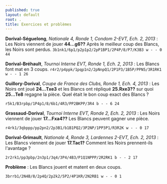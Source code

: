 ```yaml
---
published: true
layout: default
root: .
title: Exercices et problèmes
---
```


**Dorival-Séguelong**, _Nationale 4, Ronde 1, Condom 2-EVT, Ech. 2, 2013_ : Les Noirs viennent de jouer **44...g6??** Après le meilleur coup des Blancs, les Noirs sont perdus.
`3b1nk1/6p1/p2p1p2/2pP1BP1/2P4P/8/P7/K3B3 w - - 0 44`


**Dorival-Bréhault**, _Tournoi Interne EVT, Ronde 1, Ech. 2, 2013_ : Les Blancs font mat en 3 coups.
`r4r2/p4ppk/1pqp1n2/2pNnpQ1/2P1P3/1B5P/PPN5/3R1RK1 w - - 1 26`


**Guillory-Dorival**, _Coupe de France des Clubs, Ronde 1, Ech. 4, 2013_ : Les Noirs ont joué **24...Txe3** et les Blancs ont répliqué **25.Rxe3??** sur quoi **25...Te8** regagne la pièce. Quel était le bon coup exact des Blancs ?

`r5k1/B3rpbp/1P4p1/8/6b1/4R3/PP2BKPP/3R4 b - - 6 24`


**Grassaud-Dorival**, _Tournoi Interne EVT, Ronde 2, Ech. 2, 2013_ : Les Noirs viennent de jouer **17...Fxa4??** Les Blancs peuvent gagner une pièce.

`r4rk1/3qbppp/pp2pn2/2p3B1/b1B1PQ2/3P2NP/1PP3P1/R3R2K w - - 0 17`


**Dorival-Grimault**, _Nationale 4, Ronde 3, Lardennes 2-EVT, Ech. 2, 2013_ : Les Blancs viennent de jouer **17.Tac1?** Comment les Noirs prennent-ils l'avantage ?

`2r2rk1/pp3pbp/2n3p1/3q4/3P4/4B3/P1Q1NPPP/2R2RK1 b - - 2 17`


**Problème** : Les Blancs jouent et matent en deux coups.

`3brrb1/2N4B/8/2p4Q/2p2k2/5P2/4P1KR/2N2RB1 w - - 0 1`